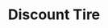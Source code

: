 ---
title: "Discount Tire"
url: /humble/discount-tire-north-sam-houston-parkway-east/
shop: tyres
---